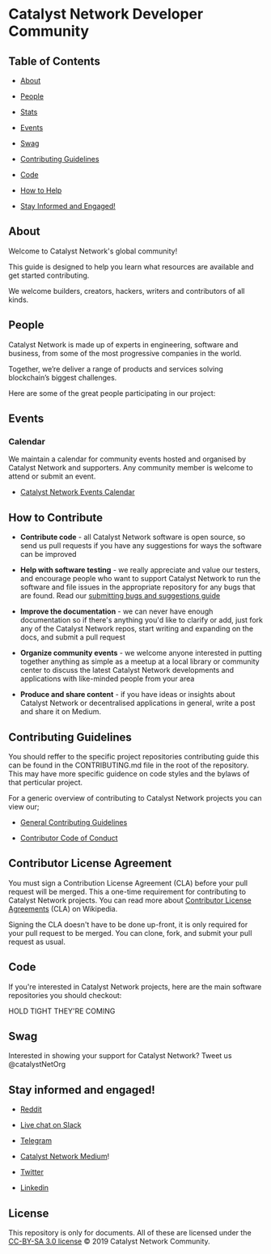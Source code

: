 # Catalyst Network Developer Community

## Table of Contents

-  [About](#about)

-  [People](#people)

-  [Stats](#stats)

-  [Events](#events)

-  [Swag](#swag)

-  [Contributing Guidelines](#contributing-guidelines)

-  [Code](#code)

-  [How to Help](#how-to-help)

-  [Stay Informed and Engaged!](#stay-informed-and-engaged)

 
## About

Welcome to Catalyst Network's global community! 

This guide is designed to help you learn what resources are available and get started contributing.

We welcome builders, creators, hackers, writers and contributors of all kinds.
 

## People

Catalyst Network is made up of experts in engineering, software and business, from some of the most progressive companies in the world.

Together, we’re deliver a range of products and services solving blockchain’s biggest challenges.

Here are some of the great people participating in our project:


## Events

### Calendar

We maintain a calendar for community events hosted and organised by Catalyst Network and supporters. Any community member is welcome to attend or submit an event.

*  [Catalyst Network Events Calendar](https://www.eventbrite.com/o/atlas-city-17605869395)
  
## How to Contribute

-  **Contribute code** - all Catalyst Network software is open source, so send us pull requests if you have any suggestions for ways the software can be improved

-  **Help with software testing** - we really appreciate and value our testers, and encourage people who want to support Catalyst Network to run the software and file issues in the appropriate repository for any bugs that are found. Read our [submitting bugs and suggestions guide](https://github.com/catalyst-network/Community/blob/master/submitting-bugs-and-suggestions.md)

-  **Improve the documentation** - we can never have enough documentation so if there's anything you'd like to clarify or add, just fork any of the Catalyst Network repos, start writing and expanding on the docs, and submit a pull request

-  **Organize community events** - we welcome anyone interested in putting together anything as simple as a meetup at a local library or community center to discuss the latest Catalyst Network developments and applications with like-minded people from your area

-  **Produce and share content** - if you have ideas or insights about Catalyst Network or decentralised applications in general, write a post and share it on Medium.

## Contributing Guidelines

You should reffer to the specific project repositories contributing guide this can be found in the CONTRIBUTING.md file in the root of the repository. This may have more specific guidence on code styles and the bylaws of that perticular project.

For a generic overview of contributing to Catalyst Network projects you can view our;

* [General Contributing Guidelines](https://github.com/catalyst-network/community/blob/master/CONTRIBUTING.md)

* [Contributor Code of Conduct](https://github.com/catalyst-network/Community/blob/master/contributor-code-of-conduct.md)

## Contributor License Agreement
You must sign a Contribution License Agreement (CLA) before your pull request will be merged. This a one-time requirement for contributing to Catalyst Network projects. You can read more about [Contributor License Agreements](https://en.wikipedia.org/wiki/Contributor_License_Agreement) (CLA) on Wikipedia.

Signing the CLA doesn't have to be done up-front, it is only required for your pull request to be merged. You can clone, fork, and submit your pull request as usual.

## Code

If you're interested in Catalyst Network projects, here are the main software repositories you should checkout:

HOLD TIGHT THEY'RE COMING

## Swag

Interested in showing your support for Catalyst Network?  Tweet us @catalystNetOrg

## Stay informed and engaged!

- [Reddit](https://www.reddit.com/r/CatalystNet/)

-  [Live chat on Slack](https://join.slack.com/t/catalystnet/shared_invite/enQtNjA5MzM5NDk3MzgyLTQyYTZmMDlhMjc3ODRkODRhNTU2Njk0M2FlOGRhNjRhNzkyZGExYjUyODBkODQ1ODBkYjA2YzUwZDdjMTZiYzY)

- [Telegram](https://t.me/CatalystNetOrg)

-  [Catalyst Network Medium](https://medium.com/catalystnetorg)!

-  [Twitter](https://twitter.com/catalystNetOrg)

- [Linkedin](https://www.linkedin.com/company/catalyst-network/about/)

## License

This repository is only for documents. All of these are licensed under the [CC-BY-SA 3.0 license](LICENSE) © 2019 Catalyst Network Community.
